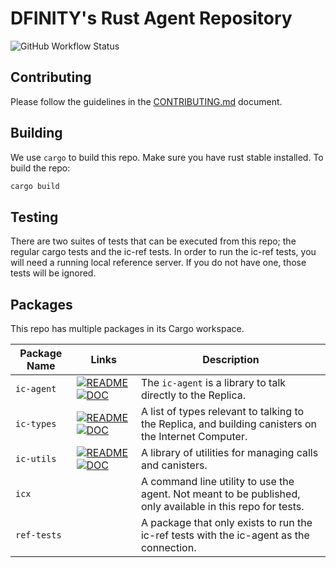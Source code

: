 # DFINITY's Rust Agent Repository
![GitHub Workflow Status](https://img.shields.io/github/workflow/status/dfinity-lab/agent-rust/all)

<!-- This file is only meant to be read on GitHub. It will not be published anywhere. -->


## Contributing
Please follow the guidelines in the [CONTRIBUTING.md](.github/CONTRIBUTING.md) document.

## Building
We use `cargo` to build this repo. Make sure you have rust stable installed. To build the repo:

```sh
cargo build
```

## Testing
There are two suites of tests that can be executed from this repo; the regular cargo tests and
the ic-ref tests. In order to run the ic-ref tests, you will need a running local reference
server. If you do not have one, those tests will be ignored.

## Packages
This repo has multiple packages in its Cargo workspace.

| Package Name | Links | Description |
|---|---|---|
| `ic-agent` | [![README](https://img.shields.io/badge/-README-green)](./tree/next/ic-agent) [![DOC](https://img.shields.io/badge/-DOC-blue)](./ic_agent) | The `ic-agent` is a library to talk directly to the Replica. |  
| `ic-types` | [![README](https://img.shields.io/badge/-README-green)](./tree/next/ic-types) [![DOC](https://img.shields.io/badge/-DOC-blue)](./ic_types) | A list of types relevant to talking to the Replica, and building canisters on the Internet Computer. |  
| `ic-utils` | [![README](https://img.shields.io/badge/-README-green)](./tree/next/ic-types) [![DOC](https://img.shields.io/badge/-DOC-blue)](./ic_utils) | A library of utilities for managing calls and canisters. |  
| `icx` | | A command line utility to use the agent. Not meant to be published, only available in this repo for tests. |
| `ref-tests` | | A package that only exists to run the ic-ref tests with the ic-agent as the connection. |
